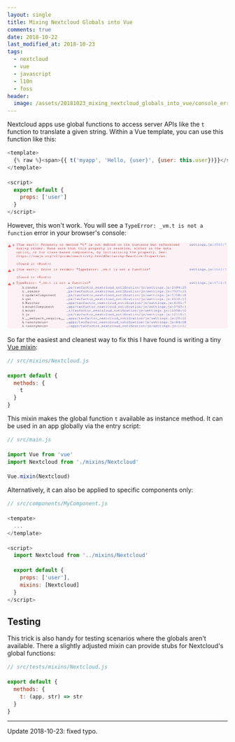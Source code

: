 ```yaml
---
layout: single
title: Mixing Nextcloud Globals into Vue
comments: true
date: 2018-10-22
last_modified_at: 2018-10-23
tags:
  - nextcloud
  - vue
  - javascript
  - l10n
  - foss
header:
  image: /assets/20181023_mixing_nextcloud_globals_into_vue/console_error_big.png
---
```


Nextcloud apps use global functions to access server APIs like the `t` function to translate
a given string. Within a Vue template, you can use this function like this:

```js
<template>
  {% raw %}<span>{{ t('myapp', 'Hello, {user}', {user: this.user})}}</span>{% endraw %}
</template>

<script>
  export default {
    props: ['user']
  }
</script>
```

However, this won't work. You will see a `TypeError: _vm.t is not a function` error in your
browser's console:

![TypeError: _vm.t is not a function](/assets/20181023_mixing_nextcloud_globals_into_vue/console_error_small.png)

So far the easiest and cleanest way to fix this I have found is writing a tiny [Vue mixin](https://vuejs.org/v2/guide/mixins.html):

```js
// src/mixins/Nextcloud.js

export default {
  methods: {
    t
  }
}
```

This mixin makes the global function `t` available as instance method. It can be
used in an app globally via the entry script:

```js
// src/main.js

import Vue from 'vue'
import Nextcloud from './mixins/Nextcloud'

Vue.mixin(Nextcloud)
```

Alternatively, it can also be applied to specific components only:

```js
// src/components/MyComponent.js

<tempate>
  ...
</template>

<script>
  import Nextcloud from '../mixins/Nextcloud'

  export default {
    props: ['user'],
    mixins: [Nextcloud]
  }
</script>
```

## Testing

This trick is also handy for testing scenarios where the globals aren't available. There
a slightly adjusted mixin can provide stubs for Nextcloud's global functions:

```js
// src/tests/mixins/Nextcloud.js

export default {
  methods: {
    t: (app, str) => str
  }
}
```

---

Update 2018-10-23: fixed typo.